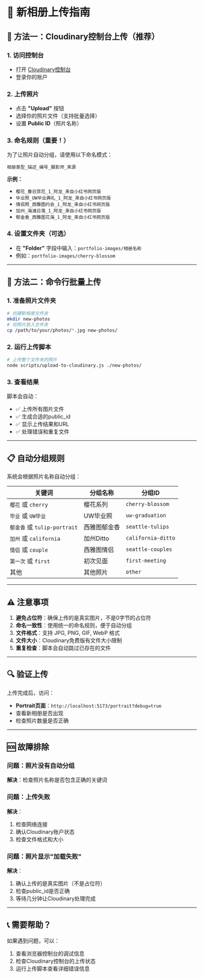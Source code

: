 # 📸 新相册上传指南

## 🚀 方法一：Cloudinary控制台上传（推荐）

### 1. 访问控制台
- 打开 [Cloudinary控制台](https://cloudinary.com/console)
- 登录你的账户

### 2. 上传照片
- 点击 **"Upload"** 按钮
- 选择你的照片文件（支持批量选择）
- 设置 **Public ID**（照片名称）

### 3. 命名规则（重要！）

为了让照片自动分组，请使用以下命名模式：

```
相册类型_描述_编号_摄影师_来源
```

**示例：**
- `樱花_春日赏花_1_阿龙_来自小红书网页版`
- `毕业照_UW毕业典礼_1_阿龙_来自小红书网页版`
- `情侣照_西雅图约会_1_阿龙_来自小红书网页版`
- `加州_海滩日落_1_阿龙_来自小红书网页版`
- `郁金香_西雅图花海_1_阿龙_来自小红书网页版`

### 4. 设置文件夹（可选）
- 在 **"Folder"** 字段中输入：`portfolio-images/相册名称`
- 例如：`portfolio-images/cherry-blossom`

---

## 🔧 方法二：命令行批量上传

### 1. 准备照片文件夹
```bash
# 创建新相册文件夹
mkdir new-photos
# 将照片放入文件夹
cp /path/to/your/photos/*.jpg new-photos/
```

### 2. 运行上传脚本
```bash
# 上传整个文件夹的照片
node scripts/upload-to-cloudinary.js ./new-photos/
```

### 3. 查看结果
脚本会自动：
- ✅ 上传所有图片文件
- ✅ 生成合适的public_id
- ✅ 显示上传结果和URL
- ✅ 处理错误和重复文件

---

## 📋 自动分组规则

系统会根据照片名称自动分组：

| 关键词 | 分组名称 | 分组ID |
|--------|----------|--------|
| `樱花` 或 `cherry` | 樱花系列 | `cherry-blossom` |
| `毕业` 或 `UW毕业` | UW毕业照 | `uw-graduation` |
| `郁金香` 或 `tulip-portrait` | 西雅图郁金香 | `seattle-tulips` |
| `加州` 或 `california` | 加州Ditto | `california-ditto` |
| `情侣` 或 `couple` | 西雅图情侣 | `seattle-couples` |
| `第一次` 或 `first` | 初次见面 | `first-meeting` |
| 其他 | 其他照片 | `other` |

---

## ⚠️ 注意事项

1. **避免占位符**：确保上传的是真实图片，不是0字节的占位符
2. **命名一致性**：使用统一的命名规则，便于自动分组
3. **文件格式**：支持 JPG, PNG, GIF, WebP 格式
4. **文件大小**：Cloudinary免费版有文件大小限制
5. **重复检查**：脚本会自动跳过已存在的文件

---

## 🔍 验证上传

上传完成后，访问：
- **Portrait页面**：`http://localhost:5173/portrait?debug=true`
- 查看新相册是否出现
- 检查照片数量是否正确

---

## 🆘 故障排除

### 问题：照片没有自动分组
**解决**：检查照片名称是否包含正确的关键词

### 问题：上传失败
**解决**：
1. 检查网络连接
2. 确认Cloudinary账户状态
3. 检查文件格式和大小

### 问题：照片显示"加载失败"
**解决**：
1. 确认上传的是真实图片（不是占位符）
2. 检查public_id是否正确
3. 等待几分钟让Cloudinary处理完成

---

## 📞 需要帮助？

如果遇到问题，可以：
1. 查看浏览器控制台的调试信息
2. 检查Cloudinary控制台的上传状态
3. 运行上传脚本查看详细错误信息
